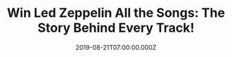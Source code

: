 ---
campaign-uuid: "c-3580f214-4215-4949-a75e-ba7d7bc1238b"
type: "Competition"
category: "Gifts"
date: "2019-08-21T07:00:00.000Z"
end-date: "2019-10-21T23:59:00.000Z"
disable-form: false
is_promoted: false
has_entry_page: true
title: "Win Led Zeppelin All the Songs: The Story Behind Every Track!"
competition-description: "<p>Fifty years after their first practice in a Soho basement,\
  \ Led Zeppelin continues to fascinate new generations of listeners. While their\
  \ back-stage debauchery has been the focus of other books, All the Songs is about\
  \ the music, detailing the Page's studio magic and inspiration that made all nine\
  \ albums go platinum, including Led Zeppelin IV which was certified x23 platinum\
  \ and has sold more than 37 million copies worldwide.</p>\n<p>We are giving away\
  \ a copy to one lucky NME AAA member to win. Enter below for a chance to win.</p>\n"
hero-header: "Win Led Zeppelin All the Songs: The Story Behind Every Track!"
terms-confirmation: "N/A"
banner-img: "https://assets.expresslyapp.com/asset-06e56cc3-40c5-498c-9e3c-87d58eee867c.jpg"
logo-left-href: "aaa.nme.com"
logo-left-image: "https://assets.expresslyapp.com/asset-4cee41e4-4472-40f5-a058-d9686bb6df00.jpg"
logo-left-title: "NME AAA"
bg-image-hero: "https://assets.expresslyapp.com/asset-ea61aefb-31d9-4b51-9738-e05f65b709d4.jpg"
bg-image-first: "https://assets.expresslyapp.com/asset-193432e9-83ff-433a-9331-092a9a57d9bd.jpg"
section1-content: "<p>All the Songs is about the music, detailing the Page's studio\
  \ magic and inspiration that made all nine albums go platinum, including Led Zeppelin\
  \ IV which was certified x23 platinum and has sold more than 37 million copies worldwide.</p>\n\
  <p>Studio stories will include their productive time at Headley Grange in Wales,\
  \ a poorly-heated former poorhouse where they recorded parts of Led Zeppelin III,\
  \ Led Zeppelin IV, Houses of the Holy and Physical Graffiti. And how the first album\
  \ was recorded in three weeks but their second took six months, done while the band\
  \ was on a world tour.</p>\n<p>Fans will also learn the genesis of their lyrics,\
  \ the inspiration for their album covers, the instruments used, and the contributions\
  \ of engineers such as Andy Johns, who helped create the iconic drum sound on \"\
  When the Levee Breaks\" by recording Bonham at the bottom of a stairwell.</p>\n"
entry-title: "Win Led Zeppelin All the Songs: The Story Behind Every Track!"
entry-content: "<p>Enter the draw to win Led Zeppelin All the Songs: The Story Behind\
  \ Every Track by completing the form below before 23:59 on the 21st of October 2019.</p>\n"
has-winner: false
prize-description: "Led Zeppelin All the Songs: The Story Behind Every Track"
special-conditions: "Multiple entries are allowed up to one every day."
country-restrictions:
- "GB"
---